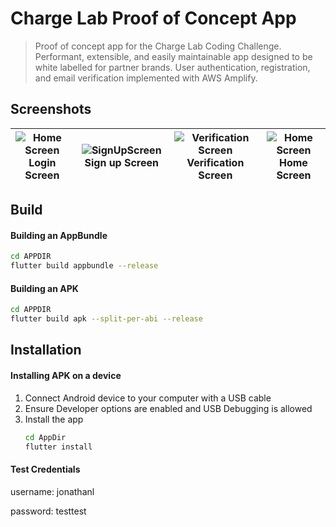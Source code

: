 

# Charge Lab Proof of Concept App
> Proof of concept app for the Charge Lab Coding Challenge. Performant, extensible, and easily maintainable app designed to be white labelled for partner brands. User authentication, registration, and email verification implemented with AWS Amplify.



## Screenshots
| ![Home Screen](https://user-images.githubusercontent.com/12676218/107737677-33983380-6cc2-11eb-9d19-a52123cd330d.jpg)Login Screen  |![SignUpScreen](https://user-images.githubusercontent.com/12676218/107737675-32ff9d00-6cc2-11eb-9c6a-b364a51706a1.jpg)Sign up Screen | ![Verification Screen](https://user-images.githubusercontent.com/12676218/107737676-32ff9d00-6cc2-11eb-9bae-cc509b98232c.jpg)Verification Screen |  ![Home Screen](https://user-images.githubusercontent.com/12676218/107737673-32670680-6cc2-11eb-80ce-ec7d30b06632.jpg)Home Screen  |
|:---:|:---:|:---:|:---:|


## Build
#### Building an AppBundle
~~~bash
cd APPDIR
flutter build appbundle --release
~~~

#### Building an APK
```bash
cd APPDIR
flutter build apk --split-per-abi --release
```

## Installation
#### Installing APK on a device
1. Connect Android device to your computer with a USB cable
2. Ensure Developer options are enabled and USB Debugging is allowed
3. Install the app
	```bash
   cd AppDir
   flutter install
   ```

#### Test Credentials
username: jonathanl

password: testtest
